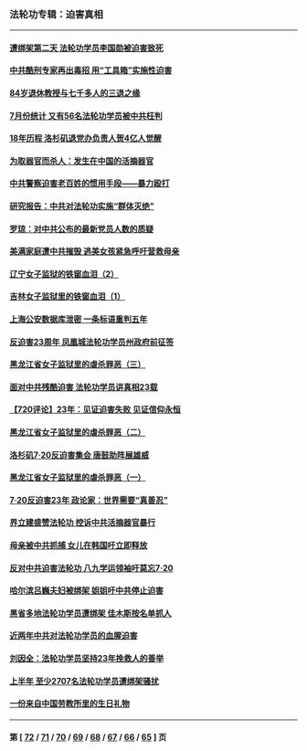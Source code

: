 ### 法轮功专辑：迫害真相
---
#### [遭绑架第二天 法轮功学员李国勋被迫害致死](../../pages/nf4379/n13797464.md?08110430) 
#### [中共酷刑专家再出毒招 用“工具箱”实施性迫害](../../pages/nf4379/n13797202.md?08110430) 
#### [84岁退休教授与七千多人的三退之缘](../../pages/nf4379/n13796650.md?08110430) 
#### [7月份统计 又有56名法轮功学员被中共枉判](../../pages/nf4379/n13795640.md?08110430) 
#### [18年历程 洛杉矶退党办负责人贺4亿人觉醒](../../pages/nf4379/n13795117.md?08110430) 
#### [为取器官而杀人：发生在中国的活摘器官](../../pages/nf4379/n13794731.md?08110430) 
#### [中共警察迫害老百姓的惯用手段——暴力殴打](../../pages/nf4379/n13791611.md?08110430) 
#### [研究报告：中共对法轮功实施“群体灭绝”](../../pages/nf4379/n13791984.md?08110430) 
#### [罗琼：对中共公布的最新党员人数的质疑](../../pages/nf4379/n13790905.md?08110430) 
#### [美满家庭遭中共摧毁 逃美女孩紧急呼吁营救母亲](../../pages/nf4379/n13792859.md?08110430) 
#### [辽宁女子监狱的铁窗血泪（2）](../../pages/nf4379/n13788923.md?08110430) 
#### [吉林女子监狱里的铁窗血泪（1）](../../pages/nf4379/n13786967.md?08110430) 
#### [上海公安数据库泄密 一条标语重判五年](../../pages/nf4379/n13787387.md?08110430) 
#### [反迫害23周年 凤凰城法轮功学员州政府前征签](../../pages/nf4379/n13786397.md?08110430) 
#### [黑龙江省女子监狱里的虐杀罪恶（三）](../../pages/nf4379/n13784732.md?08110430) 
#### [面对中共残酷迫害 法轮功学员讲真相23载](../../pages/nf4379/n13785367.md?08110430) 
#### [【720评论】23年：见证迫害失败 见证信仰永恒](../../pages/nf4379/n13785353.md?08110430) 
#### [黑龙江省女子监狱里的虐杀罪恶（二）](../../pages/nf4379/n13783691.md?08110430) 
#### [洛杉矶7·20反迫害集会 唐鼓助阵展雄威](../../pages/nf4379/n13783935.md?08110430) 
#### [黑龙江省女子监狱里的虐杀罪恶（一）](../../pages/nf4379/n13780871.md?08110430) 
#### [7·20反迫害23年 政论家：世界需要“真善忍”](../../pages/nf4379/n13782402.md?08110430) 
#### [界立建盛赞法轮功 控诉中共活摘器官暴行](../../pages/nf4379/n13781971.md?08110430) 
#### [母亲被中共抓捕 女儿在韩国吁立即释放](../../pages/nf4379/n13781383.md?08110430) 
#### [反对中共迫害法轮功 八九学运领袖吁莫忘7‧20](../../pages/nf4379/n13781274.md?08110430) 
#### [哈尔滨吕巍夫妇被绑架 姐姐吁中共停止迫害](../../pages/nf4379/n13780481.md?08110430) 
#### [黑省多地法轮功学员遭绑架 佳木斯按名单抓人](../../pages/nf4379/n13779958.md?08110430) 
#### [近两年中共对法轮功学员的血腥迫害](../../pages/nf4379/n13778445.md?08110430) 
#### [刘因全：法轮功学员坚持23年挽救人的善举](../../pages/nf4379/n13778949.md?08110430) 
#### [上半年 至少2707名法轮功学员遭绑架骚扰](../../pages/nf4379/n13776397.md?08110430) 
#### [一份来自中国劳教所里的生日礼物](../../pages/nf4379/n13777122.md?08110430) 

---
#### 第 [ [72](./72.md?08110430) / [71](./71.md?08110430) / [70](./70.md?08110430) / [69](./69.md?08110430) / [68](./68.md?08110430) / [67](./67.md?08110430) / [66](./66.md?08110430) / [65](./65.md?08110430) ] 页
